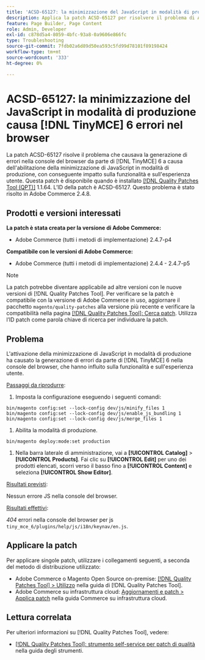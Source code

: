 ```yaml
---
title: 'ACSD-65127: la minimizzazione del JavaScript in modalità di produzione causa  [!DNL TinyMCE] 6 errori nel browser'
description: Applica la patch ACSD-65127 per risolvere il problema di Adobe Commerce, a causa del quale l'attivazione della minimizzazione di JavaScript in modalità di produzione  [!DNL TinyMCE] 6 ha generato errori nella console del browser, influendo sulla funzionalità e sull'esperienza utente.
feature: Page Builder, Page Content
role: Admin, Developer
exl-id: c878d5a4-8059-4bfc-93a8-0a9606e866fc
type: Troubleshooting
source-git-commit: 7fdb02a6d89d50ea593c5fd99d78101f89198424
workflow-type: tm+mt
source-wordcount: '333'
ht-degree: 0%

---
```


# ACSD-65127: la minimizzazione del JavaScript in modalità di produzione causa [!DNL TinyMCE] 6 errori nel browser

La patch ACSD-65127 risolve il problema che causava la generazione di errori nella console del browser da parte di [!DNL TinyMCE] 6 a causa dell&#39;abilitazione della minimizzazione di JavaScript in modalità di produzione, con conseguente impatto sulla funzionalità e sull&#39;esperienza utente. Questa patch è disponibile quando è installato [[!DNL Quality Patches Tool (QPT)]](/help/tools/quality-patches-tool/quality-patches-tool-to-self-serve-quality-patches.md) 1.1.64. L’ID della patch è ACSD-65127. Questo problema è stato risolto in Adobe Commerce 2.4.8.

## Prodotti e versioni interessati

**La patch è stata creata per la versione di Adobe Commerce:**

* Adobe Commerce (tutti i metodi di implementazione) 2.4.7-p4

**Compatibile con le versioni di Adobe Commerce:**

* Adobe Commerce (tutti i metodi di implementazione) 2.4.4 - 2.4.7-p5

>[!NOTE]
>
>La patch potrebbe diventare applicabile ad altre versioni con le nuove versioni di [!DNL Quality Patches Tool]. Per verificare se la patch è compatibile con la versione di Adobe Commerce in uso, aggiornare il pacchetto `magento/quality-patches` alla versione più recente e verificare la compatibilità nella pagina [[!DNL Quality Patches Tool]: Cerca patch](https://experienceleague.adobe.com/tools/commerce-quality-patches/index.html). Utilizza l’ID patch come parola chiave di ricerca per individuare la patch.

## Problema

L&#39;attivazione della minimizzazione di JavaScript in modalità di produzione ha causato la generazione di errori da parte di [!DNL TinyMCE] 6 nella console del browser, che hanno influito sulla funzionalità e sull&#39;esperienza utente.

<u>Passaggi da riprodurre</u>:

1. Imposta la configurazione eseguendo i seguenti comandi:

```
bin/magento config:set --lock-config dev/js/minify_files 1
bin/magento config:set --lock-config dev/js/enable_js_bundling 1
bin/magento config:set --lock-config dev/js/merge_files 1
```

1. Abilita la modalità di produzione.

```
bin/magento deploy:mode:set production
```

1. Nella barra laterale di amministrazione, vai a **[!UICONTROL Catalog]** > **[!UICONTROL Products]**. Fai clic su **[!UICONTROL Edit]** per uno dei prodotti elencati, scorri verso il basso fino a **[!UICONTROL Content]** e seleziona **[!UICONTROL Show Editor]**.

<u>Risultati previsti</u>:

Nessun errore JS nella console del browser.

<u>Risultati effettivi</u>:

*404* errori nella console del browser per js `tiny_mce_6/plugins/help/js/i18n/keynav/en.js`.

## Applicare la patch

Per applicare singole patch, utilizzare i collegamenti seguenti, a seconda del metodo di distribuzione utilizzato:

* Adobe Commerce o Magento Open Source on-premise: [[!DNL Quality Patches Tool] > Utilizzo](/help/tools/quality-patches-tool/usage.md) nella guida di [!DNL Quality Patches Tool].
* Adobe Commerce su infrastruttura cloud: [Aggiornamenti e patch > Applica patch](https://experienceleague.adobe.com/en/docs/commerce-on-cloud/user-guide/develop/upgrade/apply-patches) nella guida Commerce su infrastruttura cloud.

## Lettura correlata

Per ulteriori informazioni su [!DNL Quality Patches Tool], vedere:

* [[!DNL Quality Patches Tool]: strumento self-service per patch di qualità](/help/tools/quality-patches-tool/quality-patches-tool-to-self-serve-quality-patches.md) nella guida degli strumenti.
